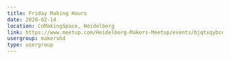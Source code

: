 ```yaml
---
title: Friday Making Hours
date: 2020-02-14
location: CoMakingSpace, Heidelberg
link: https://www.meetup.com/Heidelberg-Makers-Meetup/events/bjqtxqybcdbsb/
usergroup: makershd
type: usergroup
---
```

